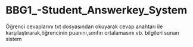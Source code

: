 # BBG1_-Student_Answerkey_System
Öğrenci cevaplarını txt dosyasından okuyarak cevap anahtarı ile karşılaştırarak,öğrencinin puanını,sınıfın ortalamasını vb. bilgileri sunan sistem
